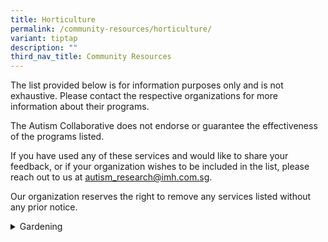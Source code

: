 ```yaml
---
title: Horticulture
permalink: /community-resources/horticulture/
variant: tiptap
description: ""
third_nav_title: Community Resources
---
```

<p>The list provided below is for information purposes only and is not exhaustive.
Please contact the respective organizations for more information about
their programs.</p>
<p>The Autism Collaborative does not endorse or guarantee the effectiveness
of the programs listed.</p>
<p>If you have used any of these services and would like to share your feedback,
or if your organization wishes to be included in the list, please reach
out to us at <a href="mailto:autism_research@imh.com.sg" rel="noopener noreferrer nofollow" target="_blank">autism_research@imh.com.sg</a>.</p>
<p>Our organization reserves the right to remove any services listed without
any prior notice.</p>
<div data-type="detailGroup" class="isomer-accordion isomer-accordion-white">
<details class="isomer-details">
<summary>Gardening</summary>
<div data-type="detailsContent" class="isomer-details-content">
<table style="minWidth: 50px">
<colgroup>
<col>
<col>
</colgroup>
<tbody>
<tr>
<th rowspan="1" colspan="1">
<p>Organization</p>
</th>
<th rowspan="1" colspan="1">
<p>Program</p>
</th>
</tr>
<tr>
<td rowspan="1" colspan="1">
<p><a href="https://citysprouts.com.sg/" rel="noopener nofollow" target="_blank">City Sprouts</a>
</p>
<p></p>
<p>Email: <a href="mailto:hello@citysprouts.com.sg" rel="noopener noreferrer nofollow" target="_blank">hello@citysprouts.com.sg</a>
</p>
</td>
<td rowspan="1" colspan="1">
<p>City Sprouts is an inclusive community space that connects people through
shared discovery and meaningful, hands-on experiences. Their programs are
thoughtfully designed to be inclusive, providing a safe and engaging environment.</p>
<p></p>
<p>Suitable programs for individuals with autism include:</p>
<ul data-tight="true" class="tight">
<li>
<p>Signature Farm Tour: a guided sensory farm tour.</p>
</li>
<li>
<p>Kokedama Workshop: calming, hands-on Kokedama (moss ball planting) activity.</p>
</li>
<li>
<p>Farm-to-Table Ondeh Ondeh Workshop: fun, interactive blue ondeh-ondeh
cooking session using farm-fresh ingredients.</p>
</li>
<li>
<p>Gardening 101: learn basic gardening skills such as weeding, seed sowing,
pruning and composting in an accessible, beginner-friendly format.</p>
</li>
</ul>
<p><em>*Interested groups are encouraged to contact them in advance to make any necessary arrangements for a smooth and enjoyable visit.</em>
</p>
</td>
</tr>
<tr>
<td rowspan="1" colspan="1">
<p><a href="https://www.hortherapeutics.sg/" rel="noopener nofollow" target="_blank">Hortherapeutics</a>
</p>
<p></p>
<p>Email: <a href="mailto:hello@hortherapeutics.sg" rel="noopener noreferrer nofollow" target="_blank">hello@hortherapeutics.sg</a>
</p>
</td>
<td rowspan="1" colspan="1">
<p>Hortherapeutics offers customised nature-based programmes for children
and youth with autism, grounded in Social and Therapeutic Horticulture.</p>
<p>Their programmes support emotional regulation, sensory integration, and
routine-building through structured nature-based activities. Programmes
are co-developed with schools and care centres to meet the specific needs
of each participant group.</p>
</td>
</tr>
</tbody>
</table>
</div>
</details>
</div>
<p></p>